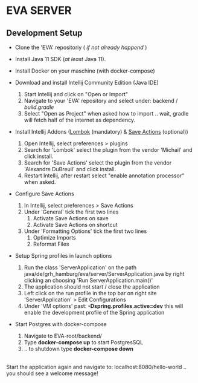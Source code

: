 # EVA SERVER

## Development Setup
* Clone the 'EVA' repositoriy ( *if not already happend* )
* Install Java 11 SDK (*at least* Java 11).
* Install Docker on your maschine (with docker-compose)


* Download and install Intellij Community Edition (Java IDE)<br>
  1.  Start Intellij and click on "Open or Import"
  2.  Navigate to your 'EVA' repository and select under: backend / *build.gradle*
  3.  Select "Open as Project" when asked how to import .. wait, gradle will fetch half of the internet as dependency.


* Install Intellij Addons ([Lombok](https://projectlombok.org/features/all) (mandatory) & [Save Actions](https://github.com/dubreuia/intellij-plugin-save-actions) (optional))<br>
  1.  Open Intellij, select preferences > plugins
  2.  Search for 'Lombok' select the plugin from the vendor 'Michail' and click install.
  3.  Search for 'Save Actions' select the plugin from the vendor 'Alexandre DuBreuil' and click install.
  4.  Restart Intellij, after restart select "enable annotation processor" when asked.

* Configure Save Actions<br>
  1.  In Intellij, select preferences > Save Actions
  2.  Under 'General' tick the first two lines<br>
        1. Activate Save Actions on save
        2. Activate Save Actions on shortcut
  3.  Under 'Formatting Options' tick the first two lines<br>
        1. Optimize Imports
        2. Reformat Files

* Setup Spring profiles in launch options
    1. Run the class 'ServerApplication' on the path java/de/grh_hamburg/eva/server/ServerApplication.java by right clicking an choosing 'Run ServerApplication.main()'
    2. The application should not start / close the application
    3. Left click on the run profile in the top bar on right site 'ServerApplication' > Edit Configurations
    4. Under 'VM options' past: **-Dspring.profiles.active=dev** this will enable the development profile of the Spring application

* Start Postgres with docker-compose
  1. Navigate to EVA-root/backend/
  2. Type **docker-compose up** to start PostgresSQL
  3. .. to shutdown type **docker-compose down**

<br>
Start the application again and navigate to: localhost:8080/hello-world .. you should see a welcome message!